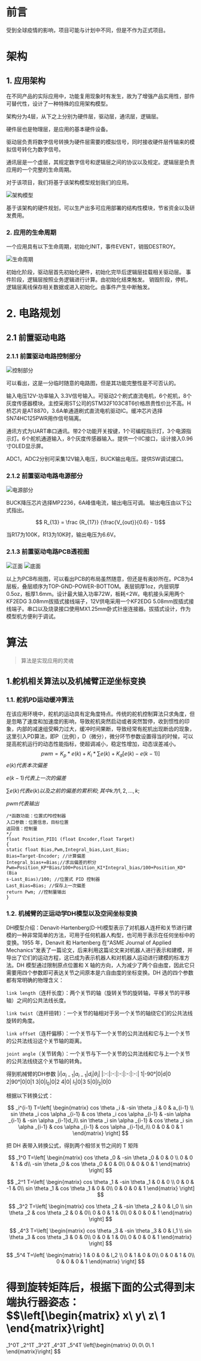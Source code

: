 
# 前言
受到全球疫情的影响，项目可能与计划中不同，但是不作为正式项目。
 
# 架构
## 1. 应用架构

在不同产品的实际应用中，功能复用现象时有发生，故为了增强产品实用性，部件可替代性，设计了一种特殊的应用架构模型。

架构分为4层，从下之上分别为硬件层，驱动层，通讯层，逻辑层。

硬件层也是物理层，是应用的基本硬件设备。

驱动层负责将数字信号转换为硬件层需要的模拟信号，同时接收硬件层传输来的模拟信号转化为数字信号。

通讯层是一个虚层，其规定数字信号和逻辑层之间的协议以及规定。逻辑层是负责应用的一个完整的生命周期。

对于该项目，我们将基于该架构模型规划我们的应用。

![架构模型](https://cdn.jsdelivr.net/gh/kjook/images@main/img/vscode/20220510005121-2022-05-10-15-11-13.png)

基于该架构的硬件规划，可以生产出多可应用部署的结构性模块，节省资金以及研发费用。
 
### 2. 应用的生命周期
一个应用具有以下生命周期，初始化INIT，事件EVENT，销毁DESTROY。

![生命周期](https://cdn.jsdelivr.net/gh/kjook/images@main/img/vscode/20220510005151-2022-05-10-15-10-05.png)

初始化阶段，驱动层首先初始化硬件，初始化完毕后逻辑层挂载相关驱动层。
事件阶段，逻辑层按照业务逻辑进行计算。由初始化结束触发。
销毁阶段，停机，逻辑层离线保存相关数据或进入初始化。由事件产生中断触发。

# 2. 电路规划
## 2.1 前置驱动电路
 
### 2.1.1 前置驱动电路控制部分

![控制部分](https://cdn.jsdelivr.net/gh/kjook/images@main/img/vscode/MAIN-2022-05-10-15-09-46.png)

可以看出，这是一分临时随意的电路图，但是其功能完整性是不可否认的。

输入电压12V-功率输入 3.3V信号输入。可驱动2个刷式直流电机，6个舵机，8个灰度传感器模块。主控采用ST公司的STM32F103C8T6价格昂贵性价比不高。H桥芯片是AT8870，3.6A单通道刷式直流电机驱动IC。缓冲芯片选择SN74HC125PWR用作信号隔离。

通讯方式为UART串口通讯。带2个功能开关按键，1个可编程指示灯，3个电源指示灯。6个舵机通道输入，8个灰度传感器输入。提供一个IIC接口，设计接入0.96寸OLED显示屏。

ADC1，ADC2分别可采集12V输入电压，BUCK输出电压。提供SW调试接口。
 
### 2.1.2 前置驱动电路电源部分

![电源部分](https://cdn.jsdelivr.net/gh/kjook/images@main/img/vscode/pwr-2022-05-10-15-09-25.png)

BUCK降压芯片选择MP2236，6A峰值电流，输出电压可调。
输出电压由以下公式指出。

$$ R_{13} = \frac {R_{17}} {\frac{V_{out}}{0.6} - 1}$$

当R17为100K，R13为10K时，输出电压为6.6V。
  
### 2.1.3 前置驱动电路PCB透视图

![正面](https://cdn.jsdelivr.net/gh/kjook/images@main/img/vscode/httpss2.loli.net20220510vEx7642NWYHPFKI.png-2022-05-10-15-12-02.png)
![底面](https://cdn.jsdelivr.net/gh/kjook/images@main/img/vscode/底面-2022-05-10-15-13-36.png)

以上为PCB布局图，可以看出PCB的布局虽然随意，但还是有奥妙所在。PCB为4层板，叠层顺序为TOP-GND-POWER-BOTTOM。表层铜厚1oz，内层铜厚0.5oz，板厚1.6mm。设计最大输入功率72W，板耗<2W。电机接头采用两个KF2EDG 3.08mm拔插式接线端子，12V供电采用一个KF2EDG 5.08mm拔插式接线端子。串口以及烧录接口使用MX1.25mm卧式针座连接器。拔插式设计，作为模型机方便利于调试。


# 算法
>算法是实现应用的灵魂
## 1.舵机相关算法以及机械臂正逆坐标变换
### 1.1. 舵机PD运动缓冲算法
在该应用环境中，舵机的运动具有定角度特点。传统的舵机控制算法只求角度，但是忽略了速度和加速度的影响，导致舵机突然启动或者突然暂停，收到惯性的印象，内部的减速组受瞬力过大，缓冲时间果断，导致经常有舵机出现断齿的现象，这里引入PD算法，即P（比例），D（微分），微分环节参数设置得当的时候，可以提高舵机运行的动态性能指标，使超调减小，稳定性增加，动态误差减小。
$$ pwm=K_p*e(k)+K_i*\sum e(k)+K_d[e(k)-e(k-1)] $$
$e(k)代表本次偏差$

$e(k-1)代表上一次的偏差$

$\sum e(k)代表 e(k)以及之前的偏差的累积和;其中 k 为 1,2,...,k;$

$pwm 代表输出$
```
/*函数功能：位置式PD控制器
入口参数：位置信息，目标位置
返回值：控制量
*/
float Position_PID1 (float Encoder,float Target)
{
static float Bias,Pwm,Integral_bias,Last_Bias;
Bias=Target-Encoder; //计算偏差
Integral_bias+=Bias;//求出偏差的积分
Pwm=Position_KP*Bias/100+Position_KI*Integral_bias/100+Position_KD*(Bia
s-Last_Bias)/100; //位置式 PID 控制器
Last_Bias=Bias; //保存上一次偏差
return Pwm; //控制量输出
}
```

### 1.2. 机械臂的正运动学DH模型以及空间坐标变换
DH模型介绍：Denavit-Hartenberg(D-H)模型表示了对机器人连杆和关节进行建模的一种非常简单的方法，可用于任何机器人构型，也可用于表示在任何坐标中的变换。1955 年，Denavit 和 Hartenberg 在“ASME Journal of Applied Mechanics”发表了一篇论文，后来利用这篇论文来对机器人进行表示和建模，并导出了它们的运动方程，这已成为表示机器人和对机器人运动进行建模的标准方法。DH 模型通过限制原点位置和 X 轴的方向，人为减少了两个自由度，因此它只需要用四个参数即可表达关节之间原本是六自由度的坐标变换。DH 选的四个参数都有常明确的物理含义：

`link length`（连杆长度）：两个关节的轴（旋转关节的旋转轴，平移关节的平移轴）之间的公共法线长度。

`link twist`（连杆扭转）：一个关节的轴相对于另一个关节的轴绕它们的公共法线旋转的角度。

`link offset`（连杆偏移）：一个关节与下一个关节的公共法线和它与上一个关节的公共法线沿这个关节轴的距离。

`joint angle`（关节转角）：一个关节与下一个关节的公共法线和它与上一个关节的公共法线绕这个关节轴的转角。

得到机械臂的DH参数
|$i$|$\alpha_{i-1}$|$a_{i-1}$|$d_i$|$\theta_i$|
|:-:|:-:|:-:|:-:|:-:|
1|-90°|0|d|0
2|90°|0|0|1
3|0|$l_0$|0|2
4|0| $l_1$|0|3
5|0|$l_2$|0|0

根据以下转换公式：

$$ _i^{i-1} T=\left[ \begin{matrix}
   cos \theta _i & -sin \theta _i & 0 & a_{i-1} \\
   sin \theta _i cos \alpha _{i-1} & cos \theta _i cos \alpha _{i-1} & -sin \alpha _{i-1} & -sin \alpha _{i-1}d_i\\
   sin \theta _i sin \alpha _{i-1} & cos \theta _i sin \alpha _{i-1} & cos \alpha _{i-1} & cos \alpha _{i-1}d_i\\
   0 & 0 & 0 & 1
\end{matrix} \right] $$

把 DH 表带入转换公式，得到两个相邻关节之间的 T 矩阵

$$ _1^0 T=\left[ \begin{matrix}
   cos \theta _0 & -sin \theta _0 & 0 & 0 \\
   0 & 0 & 1 & d\\
   -sin \theta _0 & cos \theta _0 & 0 & 0\\
   0 & 0 & 0 & 1
\end{matrix} \right] $$

$$ _2^1 T=\left[ \begin{matrix}
   cos \theta _1 & -sin \theta _1 & 0 & 0 \\
   0 & 0 & -1 & 0\\
   sin \theta _1 & cos \theta _1 & 0 & 0\\
   0 & 0 & 0 & 1
\end{matrix} \right] $$

$$ _3^2 T=\left[ \begin{matrix}
   cos \theta _2 & -sin \theta _2 & 0 & l_0 \\
   sin \theta _2 & cos \theta _2 & 0 & 0\\
   0 & 0 & 1 & 0\\
   0 & 0 & 0 & 1
\end{matrix} \right] $$

$$ _4^3 T=\left[ \begin{matrix}
   cos \theta _3 & -sin \theta _3 & 0 & l_1 \\
   sin \theta _3 & cos \theta _3 & 0 & 0\\
   0 & 0 & 1 & 0\\
   0 & 0 & 0 & 1
\end{matrix} \right] $$

$$ _5^4 T=\left[ \begin{matrix}
   1 & 0 & 0 & l_2 \\
   0 & 1 & 0 & 0\\
   0 & 0 & 1 & 0\\
   0 & 0 & 0 & 1
\end{matrix} \right] $$

得到旋转矩阵后，根据下面的公式得到末端执行器姿态：
$$\left[\begin{matrix} 
x\\
y\\
z\\
1
\end{matrix}\right]
=
_1^0T
_2^1T
_3^2T
_4^3T
_5^4T
\left[\begin{matrix} 
0\\
0\\
0\\
1
\end{matrix}\right]
$$